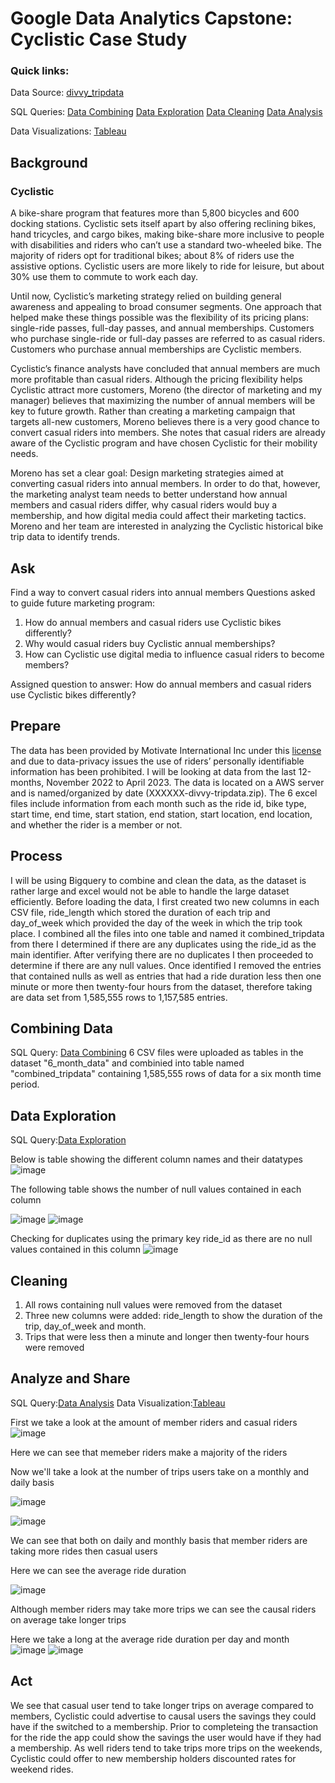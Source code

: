 # Google Data Analytics Capstone: Cyclistic Case Study

### Quick links:

Data Source: [divvy_tripdata](https://divvy-tripdata.s3.amazonaws.com/index.html)

SQL Queries:
[Data Combining](https://github.com/bmj3165/Google-Data-Analytics-Capstone-Cyclistic-Case-Study/blob/main/Data%20Combining.sql)
[Data Exploration](https://github.com/bmj3165/Google-Data-Analytics-Capstone-Cyclistic-Case-Study/blob/main/Data%20Exploration.sql)
[Data Cleaning](https://github.com/bmj3165/Google-Data-Analytics-Capstone-Cyclistic-Case-Study/blob/main/Data%20Cleaning.sql)
[Data Analysis](https://github.com/bmj3165/Google-Data-Analytics-Capstone-Cyclistic-Case-Study/blob/main/Data%20Analysis.sql)



Data Visualizations: [Tableau](https://public.tableau.com/views/CyclisticCaseStudyGoogleDataAnalyticsCapstone/Dashboard1?:language=en-US&:display_count=n&:origin=viz_share_link)


## Background

### Cyclistic

A bike-share program that features more than 5,800 bicycles and 600 docking stations. Cyclistic sets itself apart by also offering reclining bikes, hand tricycles, and cargo bikes, making bike-share more inclusive to people with disabilities and riders who can’t use a standard two-wheeled bike. The majority of riders opt for traditional bikes; about 8% of riders use the assistive options. Cyclistic users are more likely to ride for leisure, but about 30% use them to commute to work each day.

Until now, Cyclistic’s marketing strategy relied on building general awareness and appealing to broad consumer segments. One approach that helped make these things possible was the flexibility of its pricing plans: single-ride passes, full-day passes, and annual memberships. Customers who purchase single-ride or full-day passes are referred to as casual riders. Customers who purchase annual memberships are Cyclistic members.

Cyclistic’s finance analysts have concluded that annual members are much more profitable than casual riders. Although the pricing flexibility helps Cyclistic attract more customers, Moreno (the director of marketing and my manager) believes that maximizing the number of annual members will be key to future growth. Rather than creating a marketing campaign that targets all-new customers, Moreno believes there is a very good chance to convert casual riders into members. She notes that casual riders are already aware of the Cyclistic program and have chosen Cyclistic for their mobility needs.

Moreno has set a clear goal: Design marketing strategies aimed at converting casual riders into annual members. In order to do that, however, the marketing analyst team needs to better understand how annual members and casual riders differ, why casual riders would buy a membership, and how digital media could affect their marketing tactics. Moreno and her team are interested in analyzing the Cyclistic historical bike trip data to identify trends.

## Ask

Find a way to convert casual riders into annual members
Questions asked to guide future marketing program:
1. How do annual members and casual riders use Cyclistic bikes differently?
2. Why would casual riders buy Cyclistic annual memberships?
3. How can Cyclistic use digital media to influence casual riders to become members?

Assigned question to answer:
How do annual members and casual riders use Cyclistic bikes differently?


## Prepare

The data has been provided by Motivate International Inc under this [license](https://divvybikes.com/data-license-agreement) and due to data-privacy issues the use of riders’ personally identifiable information has been prohibited. I will be looking at data from the last 12-months, November 2022 to April 2023. The data is located on a AWS server and is named/organized by date (XXXXXX-divvy-tripdata.zip). The 6 excel files include information from each month such as the ride id, bike type, start time, end time, start station, end station, start location, end location, and whether the rider is a member or not. 


## Process

I will be using Bigquery to combine and clean the data, as the dataset is rather large and excel would not be able to handle the large dataset efficiently.
Before loading the data, I first created two new columns in each CSV file, ride_length which stored the duration of each trip and day_of_week which provided the day of the week in which the trip took place. 
I combined all the files into one table and named it combined_tripdata from there I determined if there are any duplicates using the ride_id as the main identifier. After verifying there are no duplicates I then proceeded to determine if there are any null values. Once identified I removed the entries that contained nulls as well as entries that had a ride duration less then one minute or more then twenty-four hours from the dataset, therefore taking are data set from 1,585,555 rows to 1,157,585 entries.

## Combining Data
SQL Query: [Data Combining](https://github.com/bmj3165/Google-Data-Analytics-Capstone-Cyclistic-Case-Study/blob/main/Data%20Combining.sql)
6 CSV files were uploaded as tables in the dataset "6_month_data" and combinied into table named "combined_tripdata" containing 1,585,555 rows of data for a six month time period.

## Data Exploration
SQL Query:[Data Exploration](https://github.com/bmj3165/Google-Data-Analytics-Capstone-Cyclistic-Case-Study/blob/main/Data%20Exploration.sql)

Below is table showing the different column names and their datatypes
![image](https://github.com/bmj3165/Google-Data-Analytics-Capstone-Cyclistic-Case-Study/assets/77288897/4a5d0240-682b-49ed-8bc8-c8f8ca39428a)

The following table shows the number of null values contained in each column

![image](https://github.com/bmj3165/Google-Data-Analytics-Capstone-Cyclistic-Case-Study/assets/77288897/dc38c614-7775-43e7-8a66-45a8c8eb6891)
![image](https://github.com/bmj3165/Google-Data-Analytics-Capstone-Cyclistic-Case-Study/assets/77288897/874f5332-849f-44fc-9a03-d079119cb010)

Checking for duplicates using the primary key ride_id as there are no null values contained in this column
![image](https://github.com/bmj3165/Google-Data-Analytics-Capstone-Cyclistic-Case-Study/assets/77288897/cd880bbf-c26c-4eba-9100-7f35c201af81)

## Cleaning

1. All rows containing null values were removed from the dataset
2. Three new columns were added: ride_length to show the duration of the trip, day_of_week and month.
3. Trips that were less then a minute and longer then twenty-four hours were removed

## Analyze and Share
SQL Query:[Data Analysis](https://github.com/bmj3165/Google-Data-Analytics-Capstone-Cyclistic-Case-Study/blob/main/Data%20Analysis.sql)
Data Visualization:[Tableau](https://public.tableau.com/views/CyclisticCaseStudyGoogleDataAnalyticsCapstone/Dashboard1?:language=en-US&:display_count=n&:origin=viz_share_link)

First we take a look at the amount of member riders and casual riders
![image](https://github.com/bmj3165/Google-Data-Analytics-Capstone-Cyclistic-Case-Study/assets/77288897/f00bb93b-c06e-4999-9754-8a3be46e6978)


Here we can see that memeber riders make a majority of the riders

Now we'll take a look at the number of trips users take on a monthly and daily basis

![image](https://github.com/bmj3165/Google-Data-Analytics-Capstone-Cyclistic-Case-Study/assets/77288897/023a26bc-eb41-40f2-a19e-b2bd0ed23200)

![image](https://github.com/bmj3165/Google-Data-Analytics-Capstone-Cyclistic-Case-Study/assets/77288897/57288884-ac76-4c26-9ab7-8554a024ee95)


We can see that both on daily and monthly basis that member riders are taking more rides then casual users

Here we can see the average ride duration

![image](https://github.com/bmj3165/Google-Data-Analytics-Capstone-Cyclistic-Case-Study/assets/77288897/039fd0f5-658c-478d-a0fc-55a7e8855d5b)

Although member riders may take more trips we can see the causal riders on average take longer trips

Here we take a long at the average ride duration per day and month
![image](https://github.com/bmj3165/Google-Data-Analytics-Capstone-Cyclistic-Case-Study/assets/77288897/a4fb1db0-77db-4285-b317-43807f462d3f)
![image](https://github.com/bmj3165/Google-Data-Analytics-Capstone-Cyclistic-Case-Study/assets/77288897/6622a7d7-e2b4-4a31-85b8-9292cf2b7d11)

## Act

We see that casual user tend to take longer trips on average compared to members, Cyclistic could advertise to causal users the savings they could have if the switched to a membership. Prior to completeing the transaction for the ride the app could show the savings the user would have if they had a membership.
As well riders tend to take trips more trips on the weekends, Cyclistic could offer to new membership holders discounted rates for weekend rides.












